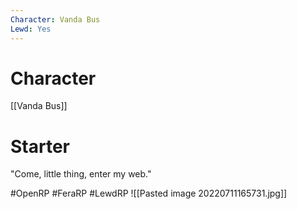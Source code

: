 ```yaml
---
Character: Vanda Bus
Lewd: Yes
---
```

# Character
[[Vanda Bus]]

# Starter
"Come, little thing, enter my web." 

#OpenRP #FeraRP #LewdRP 
![[Pasted image 20220711165731.jpg]]